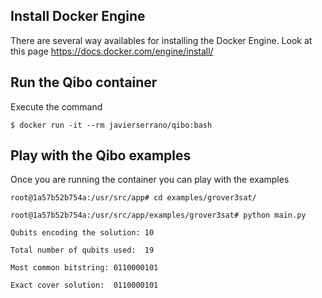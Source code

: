 ## Install Docker Engine
There are several way availables  for  installing the Docker Engine. Look at this page https://docs.docker.com/engine/install/

## Run the Qibo container
Execute the command

```
$ docker run -it --rm javierserrano/qibo:bash
```
## Play with the Qibo examples
Once you are running the container you can play with the examples

```
root@1a57b52b754a:/usr/src/app# cd examples/grover3sat/

root@1a57b52b754a:/usr/src/app/examples/grover3sat# python main.py

Qubits encoding the solution: 10

Total number of qubits used:  19

Most common bitstring: 0110000101

Exact cover solution:  0110000101
```
